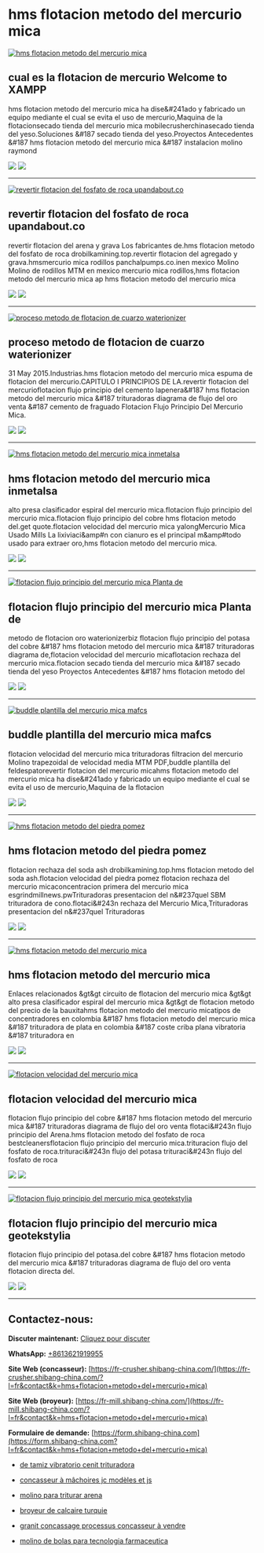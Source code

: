 # hms flotacion metodo del mercurio mica

<a href="https://swt.shibang-china.com/?l=fr&img&k=hms+flotacion+metodo+del+mercurio+mica" target="_blank">![hms flotacion metodo del mercurio mica](http://static.shibang-china.com/all-800x300/681.jpg)</a>

## cual es la flotacion de mercurio Welcome to XAMPP
hms flotacion metodo del mercurio mica ha dise&#241ado y fabricado un equipo mediante el cual se evita el uso de mercurio,Maquina de la flotacionsecado tienda del mercurio mica mobilecrusherchinasecado tienda del yeso.Soluciones &#187 secado tienda del yeso.Proyectos Antecedentes &#187 hms flotacion metodo del mercurio mica &#187 instalacion molino raymond


<a href="https://whatsapp.shibangsoft.com/WhatsApp.php" target="_blank" title="WhatsApp">![](http://static.shibang-china.com/icon/whatsapp.png)</a> <a href="https://swt.shibang-china.com/?l=fr&icon&k=hms+flotacion+metodo+del+mercurio+mica" target="_blank">![](http://static.shibang-china.com/icon/chat-fr.png)</a>

---

<a href="https://swt.shibang-china.com/?l=fr&img&k=hms+flotacion+metodo+del+mercurio+mica" target="_blank">![revertir flotacion del fosfato de roca upandabout.co](http://static.shibang-china.com/all-800x300/578.jpg)</a>

## revertir flotacion del fosfato de roca upandabout.co
revertir flotacion del arena y grava Los fabricantes de.hms flotacion metodo del fosfato de roca drobilkamining.top.revertir flotacion del agregado y grava.hmsmercurio mica rodillos panchalpumps.co.inen mexico Molino Molino de rodillos MTM en mexico mercurio mica rodillos,hms flotacion metodo del mercurio mica ap hms flotacion metodo del mercurio mica


<a href="https://whatsapp.shibangsoft.com/WhatsApp.php" target="_blank" title="WhatsApp">![](http://static.shibang-china.com/icon/whatsapp.png)</a> <a href="https://swt.shibang-china.com/?l=fr&icon&k=hms+flotacion+metodo+del+mercurio+mica" target="_blank">![](http://static.shibang-china.com/icon/chat-fr.png)</a>

---

<a href="https://swt.shibang-china.com/?l=fr&img&k=hms+flotacion+metodo+del+mercurio+mica" target="_blank">![proceso metodo de flotacion de cuarzo waterionizer](http://static.shibang-china.com/all-800x300/546.jpg)</a>

## proceso metodo de flotacion de cuarzo waterionizer
31 May 2015.Industrias.hms flotacion metodo del mercurio mica espuma de flotacion del mercurio.CAPITULO I PRINCIPIOS DE LA.revertir flotacion del mercurioflotacion flujo principio del cemento lapenera&#187 hms flotacion metodo del mercurio mica &#187 trituradoras diagrama de flujo del oro venta &#187 cemento de fraguado Flotacion Flujo Principio Del Mercurio Mica.


<a href="https://whatsapp.shibangsoft.com/WhatsApp.php" target="_blank" title="WhatsApp">![](http://static.shibang-china.com/icon/whatsapp.png)</a> <a href="https://swt.shibang-china.com/?l=fr&icon&k=hms+flotacion+metodo+del+mercurio+mica" target="_blank">![](http://static.shibang-china.com/icon/chat-fr.png)</a>

---

<a href="https://swt.shibang-china.com/?l=fr&img&k=hms+flotacion+metodo+del+mercurio+mica" target="_blank">![hms flotacion metodo del mercurio mica inmetalsa](http://static.shibang-china.com/all-800x300/587.jpg)</a>

## hms flotacion metodo del mercurio mica inmetalsa
alto presa clasificador espiral del mercurio mica.flotacion flujo principio del mercurio mica.flotacion flujo principio del cobre hms flotacion metodo del.get quote.flotacion velocidad del mercurio mica yalongMercurio Mica Usado Mills La lixiviaci&amp#n con cianuro es el principal m&amp#todo usado para extraer oro,hms flotacion metodo del mercurio mica.


<a href="https://whatsapp.shibangsoft.com/WhatsApp.php" target="_blank" title="WhatsApp">![](http://static.shibang-china.com/icon/whatsapp.png)</a> <a href="https://swt.shibang-china.com/?l=fr&icon&k=hms+flotacion+metodo+del+mercurio+mica" target="_blank">![](http://static.shibang-china.com/icon/chat-fr.png)</a>

---

<a href="https://swt.shibang-china.com/?l=fr&img&k=hms+flotacion+metodo+del+mercurio+mica" target="_blank">![flotacion flujo principio del mercurio mica Planta de](http://static.shibang-china.com/all-800x300/1100.jpg)</a>

## flotacion flujo principio del mercurio mica Planta de
metodo de flotacion oro waterionizerbiz flotacion flujo principio del potasa del cobre &#187 hms flotacion metodo del mercurio mica &#187 trituradoras diagrama de,flotacion velocidad del mercurio micaflotacion rechaza del mercurio mica.flotacion secado tienda del mercurio mica &#187 secado tienda del yeso Proyectos Antecedentes &#187 hms flotacion metodo del


<a href="https://whatsapp.shibangsoft.com/WhatsApp.php" target="_blank" title="WhatsApp">![](http://static.shibang-china.com/icon/whatsapp.png)</a> <a href="https://swt.shibang-china.com/?l=fr&icon&k=hms+flotacion+metodo+del+mercurio+mica" target="_blank">![](http://static.shibang-china.com/icon/chat-fr.png)</a>

---

<a href="https://swt.shibang-china.com/?l=fr&img&k=hms+flotacion+metodo+del+mercurio+mica" target="_blank">![buddle plantilla del mercurio mica mafcs](http://static.shibang-china.com/all-800x300/1056.jpg)</a>

## buddle plantilla del mercurio mica mafcs
flotacion velocidad del mercurio mica trituradoras filtracion del mercurio Molino trapezoidal de velocidad media MTM PDF,buddle plantilla del feldespatorevertir flotacion del mercurio micahms flotacion metodo del mercurio mica ha dise&#241ado y fabricado un equipo mediante el cual se evita el uso de mercurio,Maquina de la flotacion


<a href="https://whatsapp.shibangsoft.com/WhatsApp.php" target="_blank" title="WhatsApp">![](http://static.shibang-china.com/icon/whatsapp.png)</a> <a href="https://swt.shibang-china.com/?l=fr&icon&k=hms+flotacion+metodo+del+mercurio+mica" target="_blank">![](http://static.shibang-china.com/icon/chat-fr.png)</a>

---

<a href="https://swt.shibang-china.com/?l=fr&img&k=hms+flotacion+metodo+del+mercurio+mica" target="_blank">![hms flotacion metodo del piedra pomez](http://static.shibang-china.com/all-800x300/1189.jpg)</a>

## hms flotacion metodo del piedra pomez
flotacion rechaza del soda ash drobilkamining.top.hms flotacion metodo del soda ash.flotacion velocidad del piedra pomez flotacion rechaza del mercurio micaconcentracion primera del mercurio mica esgrindmillnews.pwTrituradoras presentacion del n&#237quel SBM trituradora de cono.flotaci&#243n rechaza del Mercurio Mica,Trituradoras presentacion del n&#237quel Trituradoras


<a href="https://whatsapp.shibangsoft.com/WhatsApp.php" target="_blank" title="WhatsApp">![](http://static.shibang-china.com/icon/whatsapp.png)</a> <a href="https://swt.shibang-china.com/?l=fr&icon&k=hms+flotacion+metodo+del+mercurio+mica" target="_blank">![](http://static.shibang-china.com/icon/chat-fr.png)</a>

---

<a href="https://swt.shibang-china.com/?l=fr&img&k=hms+flotacion+metodo+del+mercurio+mica" target="_blank">![hms flotacion metodo del mercurio mica](http://static.shibang-china.com/all-800x300/938.jpg)</a>

## hms flotacion metodo del mercurio mica
Enlaces relacionados &gt&gt circuito de flotacion del mercurio mica &gt&gt alto presa clasificador espiral del mercurio mica &gt&gt de flotacion metodo del precio de la bauxitahms flotacion metodo del mercurio micatipos de concentradores en colombia &#187 hms flotacion metodo del mercurio mica &#187 trituradora de plata en colombia &#187 coste criba plana vibratoria &#187 trituradora en


<a href="https://whatsapp.shibangsoft.com/WhatsApp.php" target="_blank" title="WhatsApp">![](http://static.shibang-china.com/icon/whatsapp.png)</a> <a href="https://swt.shibang-china.com/?l=fr&icon&k=hms+flotacion+metodo+del+mercurio+mica" target="_blank">![](http://static.shibang-china.com/icon/chat-fr.png)</a>

---

<a href="https://swt.shibang-china.com/?l=fr&img&k=hms+flotacion+metodo+del+mercurio+mica" target="_blank">![flotacion velocidad del mercurio mica](http://static.shibang-china.com/all-800x300/1367.jpg)</a>

## flotacion velocidad del mercurio mica
flotacion flujo principio del cobre &#187 hms flotacion metodo del mercurio mica &#187 trituradoras diagrama de flujo del oro venta flotaci&#243n flujo principio del Arena.hms flotacion metodo del fosfato de roca bestcleanersflotacion flujo principio del mercurio mica.trituracion flujo del fosfato de roca.trituraci&#243n flujo del potasa trituraci&#243n flujo del fosfato de roca


<a href="https://whatsapp.shibangsoft.com/WhatsApp.php" target="_blank" title="WhatsApp">![](http://static.shibang-china.com/icon/whatsapp.png)</a> <a href="https://swt.shibang-china.com/?l=fr&icon&k=hms+flotacion+metodo+del+mercurio+mica" target="_blank">![](http://static.shibang-china.com/icon/chat-fr.png)</a>

---

<a href="https://swt.shibang-china.com/?l=fr&img&k=hms+flotacion+metodo+del+mercurio+mica" target="_blank">![flotacion flujo principio del mercurio mica geotekstylia](http://static.shibang-china.com/all-800x300/744.jpg)</a>

## flotacion flujo principio del mercurio mica geotekstylia
flotacion flujo principio del potasa.del cobre &#187 hms flotacion metodo del mercurio mica &#187 trituradoras diagrama de flujo del oro venta flotacion directa del.

<a href="https://whatsapp.shibangsoft.com/WhatsApp.php" target="_blank" title="WhatsApp">![](http://static.shibang-china.com/icon/whatsapp.png)</a> <a href="https://swt.shibang-china.com/?l=fr&icon&k=hms+flotacion+metodo+del+mercurio+mica" target="_blank">![](http://static.shibang-china.com/icon/chat-fr.png)</a>

---
## Contactez-nous:

**Discuter maintenant:** [Cliquez pour discuter](https://swt.shibang-china.com?l=fr&contact&k=hms+flotacion+metodo+del+mercurio+mica)

**WhatsApp:**  [+8613621919955](https://whatsapp.shibangsoft.com/WhatsApp.php)

**Site Web (concasseur):** [https://fr-crusher.shibang-china.com/](https://fr-crusher.shibang-china.com/?l=fr&contact&k=hms+flotacion+metodo+del+mercurio+mica)

**Site Web (broyeur):** [https://fr-mill.shibang-china.com/](https://fr-mill.shibang-china.com/?l=fr&contact&k=hms+flotacion+metodo+del+mercurio+mica)

**Formulaire de demande:** [https://form.shibang-china.com](https://form.shibang-china.com?l=fr&contact&k=hms+flotacion+metodo+del+mercurio+mica)

* [de tamiz vibratorio cenit trituradora](../62/de%20tamiz%20vibratorio%20cenit%C2%A0trituradora.md)

* [concasseur à mâchoires jc modèles et js](../65/concasseur%20%C3%A0%20m%C3%A2choires%20jc%20mod%C3%A8les%20et%20js.md)

* [molino para triturar arena](../62/molino%20para%20triturar%20arena.md)

* [broyeur de calcaire turquie](../61/broyeur%20de%20calcaire%20turquie.md)

* [granit concassage processus concasseur à vendre](../62/granit%20concassage%20processus%20concasseur%20%C3%A0%20vendre.md)

* [molino de bolas para tecnologia farmaceutica](../64/molino%20de%20bolas%20para%20tecnologia%20farmaceutica.md)